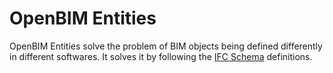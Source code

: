 # OpenBIM Entities

OpenBIM Entities solve the problem of BIM objects being defined differently in different softwares. It solves it by following the [IFC Schema](/41934/Concepts/IFC) definitions.
